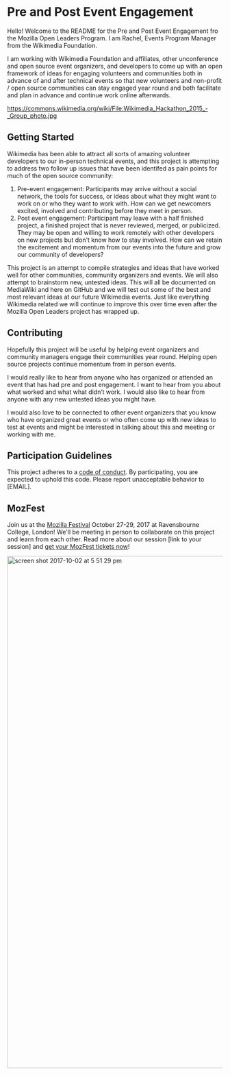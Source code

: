 # Pre and Post Event Engagement

Hello!
Welcome to the README for the Pre and Post Event Engagement fro the Mozilla Open Leaders Program. I am Rachel, Events Program Manager from the Wikimedia Foundation.

 I am working with Wikimedia Foundation and affiliates, other unconference and open source event organizers, and developers to come up with an open framework of ideas for engaging volunteers and communities both in advance of and after technical events so that new volunteers and non-profit / open source communities can stay engaged year round and both facilitate and plan in advance and continue work online afterwards.

https://commons.wikimedia.org/wiki/File:Wikimedia_Hackathon_2015_-_Group_photo.jpg

## Getting Started

Wikimedia has been able to attract all sorts of amazing volunteer developers to our in-person technical events, and this project is attempting to address two follow up issues that have been identifed as pain points for much of the open source community:  
1) Pre-event engagement: Participants may arrive without a social network, the tools for success, or ideas about what they might want to work on or who they want to work with. How can we get newcomers excited, involved and contributing before they meet in person.
2) Post event engagement: Participant may leave with a half finished project, a finished project that is never reviewed, merged, or publicized. They may be open and willing to work remotely with other developers on new projects but don't know how to stay involved. How can we retain the excitement and momentum from our events into the future and grow our community of developers?

This project is an attempt to compile strategies and ideas that have worked well for other communities, community organizers and events. We will also attempt to brainstorm new, untested ideas. This will all be documented on MediaWiki and here on GitHub and we will test out some of the best and most relevant ideas at our future Wikimedia events. Just like everything Wikimedia related we will continue to improve this over time even after the Mozilla Open Leaders project has wrapped up.


## Contributing

Hopefully this project will be useful by helping event organizers and community managers engage their communities year round. Helping open source projects continue momentum from in person events. 

I would really like to hear from anyone who has organized or attended an event that has had pre and post engagement. I want to hear from you about what worked and what what didn’t work. I would also like to hear from anyone with any new untested ideas you might have.

I would also love to be connected to other event organizers that you know who have organized great events or who often come up with new ideas to test at events and might be interested in talking about this and meeting or working with me. 

## Participation Guidelines

This project adheres to a [code of conduct](CODE_OF_CONDUCT.md). By participating, you are expected to uphold this code. Please report unacceptable behavior to [EMAIL].

## MozFest

Join us at the [Mozilla Festival](http://mozillafestival.org/) October 27-29, 2017 at Ravensbourne College, London! We'll be meeting in person to collaborate on this project and learn from each other. Read more about our session [link to your session] and [get your MozFest tickets now](https://mozillafestival.org/tickets)!

<img width="1196" alt="screen shot 2017-10-02 at 5 51 29 pm" src="https://user-images.githubusercontent.com/617994/31101135-5b414a02-a79a-11e7-9665-1a8db9ffd1e0.png">
